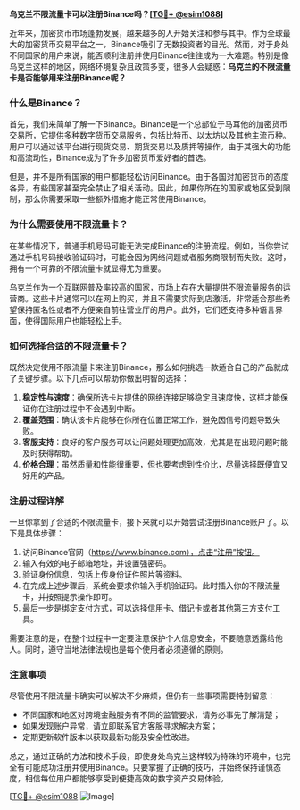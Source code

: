 **乌克兰不限流量卡可以注册Binance吗？[[TG💪+ @esim1088](https://t.me/s/esim1088)]**

近年来，加密货币市场蓬勃发展，越来越多的人开始关注和参与其中。作为全球最大的加密货币交易平台之一，Binance吸引了无数投资者的目光。然而，对于身处不同国家的用户来说，能否顺利注册并使用Binance往往成为一大难题。特别是像乌克兰这样的地区，网络环境复杂且政策多变，很多人会疑惑：**乌克兰的不限流量卡是否能够用来注册Binance呢？**

### 什么是Binance？

首先，我们来简单了解一下Binance。Binance是一个总部位于马耳他的加密货币交易所，它提供多种数字货币交易服务，包括比特币、以太坊以及其他主流币种。用户可以通过该平台进行现货交易、期货交易以及质押等操作。由于其强大的功能和高流动性，Binance成为了许多加密货币爱好者的首选。

但是，并不是所有国家的用户都能轻松访问Binance。由于各国对加密货币的态度各异，有些国家甚至完全禁止了相关活动。因此，如果你所在的国家或地区受到限制，那么你需要采取一些额外措施才能正常使用Binance。

### 为什么需要使用不限流量卡？

在某些情况下，普通手机号码可能无法完成Binance的注册流程。例如，当你尝试通过手机号码接收验证码时，可能会因为网络问题或者服务商限制而失败。这时，拥有一个可靠的不限流量卡就显得尤为重要。

乌克兰作为一个互联网普及率较高的国家，市场上存在大量提供不限流量服务的运营商。这些卡片通常可以在网上购买，并且不需要实际到店激活，非常适合那些希望保持匿名性或者不方便亲自前往营业厅的用户。此外，它们还支持多种语言界面，使得国际用户也能轻松上手。

### 如何选择合适的不限流量卡？

既然决定使用不限流量卡来注册Binance，那么如何挑选一款适合自己的产品就成了关键步骤。以下几点可以帮助你做出明智的选择：

1. **稳定性与速度**：确保所选卡片提供的网络连接足够稳定且速度快，这样才能保证你在注册过程中不会遇到中断。
2. **覆盖范围**：确认该卡片能够在你所在位置正常工作，避免因信号问题导致失败。
3. **客服支持**：良好的客户服务可以让问题处理更加高效，尤其是在出现问题时能及时获得帮助。
4. **价格合理**：虽然质量和性能很重要，但也要考虑到性价比，尽量选择既便宜又好用的产品。

### 注册过程详解

一旦你拿到了合适的不限流量卡，接下来就可以开始尝试注册Binance账户了。以下是具体步骤：

1. 访问Binance官网（https://www.binance.com），点击“注册”按钮。
2. 输入有效的电子邮箱地址，并设置强密码。
3. 验证身份信息，包括上传身份证件照片等资料。
4. 在完成上述步骤后，系统会要求你输入手机验证码。此时插入你的不限流量卡，并按照提示操作即可。
5. 最后一步是绑定支付方式，可以选择信用卡、借记卡或者其他第三方支付工具。

需要注意的是，在整个过程中一定要注意保护个人信息安全，不要随意透露给他人。同时，遵守当地法律法规也是每个使用者必须遵循的原则。

### 注意事项

尽管使用不限流量卡确实可以解决不少麻烦，但仍有一些事项需要特别留意：

- 不同国家和地区对跨境金融服务有不同的监管要求，请务必事先了解清楚；
- 如果发现账户异常，请立即联系官方客服寻求解决方案；
- 定期更新软件版本以获取最新功能及安全性改进。

总之，通过正确的方法和技术手段，即使身处乌克兰这样较为特殊的环境中，也完全有可能成功注册并使用Binance。只要掌握了正确的技巧，并始终保持谨慎态度，相信每位用户都能够享受到便捷高效的数字资产交易体验。

[[TG💪+ @esim1088](https://t.me/s/esim1088) ![Image](https://i.postimg.cc/4NQfJmqS/Snipaste-2025-05-13-00-14-12.png)]